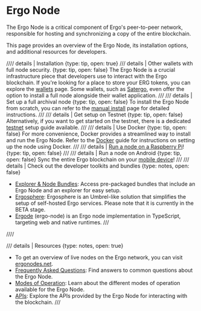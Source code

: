 # Ergo Node

The Ergo Node is a critical component of Ergo's peer-to-peer network, responsible for hosting and synchronizing a copy of the entire blockchain. 

This page provides an overview of the Ergo Node, its installation options, and additional resources for developers.

//// details | Installation
    {type: tip, open: true}
/// details | Other wallets with full node security.
    {type: tip, open: false}
The Ergo Node is a crucial infrastructure piece that developers use to interact with the Ergo blockchain. If you're looking for a place to store your ERG tokens, you can explore the [wallets](wallets.md) page. Some wallets, such as [Satergo](https://satergo.com/), even offer the option to install a full node alongside their wallet application.
///
/// details | Set up a full archival node
    {type: tip, open: false}
To install the Ergo Node from scratch, you can refer to the [manual install](manual.md) page for detailed instructions.
///
/// details | Get setup on Testnet
    {type: tip, open: false}
Alternatively, if you want to get started on the testnet, there is a dedicated [testnet](testnet.md) setup guide available.
///
/// details | Use Docker
    {type: tip, open: false}
For more convenience, Docker provides a streamlined way to install and run the Ergo Node. Refer to the [Docker](docker.md) guide for instructions on setting up the node using Docker.
///
/// details | [Run a node on a Raspberry Pi](pi.md)!
    {type: tip, open: false}
///
/// details | Run a node on Android
    {type: tip, open: false}
Sync the entire Ergo blockchain on your [mobile device](node-android.md)!
///
/// details | Check out the developer toolkits and bundles
    {type: notes, open: false}
- [Explorer & Node Bundles](explorer.md#toolkits): Access pre-packaged bundles that include an Ergo Node and an explorer for easy setup.
- [Ergosphere](https://ergosphere.cloud/): Ergosphere is an Umbrel-like solution that simplifies the setup of self-hosted Ergo services. Please note that it is currently in the BETA stage.
- [Ergode](https://github.com/ross-weir/ergode) (ergo-node) is an Ergo node implementation in TypeScript, targeting web and native runtimes.
///

////

/// details | Resources
    {type: notes, open: true}
- To get an overview of live nodes on the Ergo network, you can visit [ergonodes.net](http://ergonodes.net).
- [Frequently Asked Questions](faq.md): Find answers to common questions about the Ergo Node.
- [Modes of Operation](modes.md): Learn about the different modes of operation available for the Ergo Node.
- [APIs](api.md): Explore the APIs provided by the Ergo Node for interacting with the blockchain.
///
